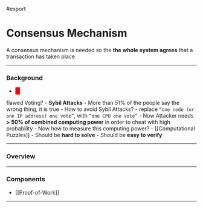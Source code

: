 #export 
# Consensus Mechanism
A consensus mechanism is needed so the **the whole system agrees** that a transaction has taken place

___
### Background
- <span style="color: white; background-color: red ; padding-left: 5px; padding-right: 5px; border: 1px solid red;">
flawed 
</span> Voting?
	- **Sybil Attacks** - More than 51% of the people say the wrong thing, it is true
	- How to avoid Sybil Attacks?
		- replace `“one node (or one IP address) one vote”`, with `“one CPU one vote”`
		- Now Attacker needs **> 50% of combined computing power** in order to cheat with high probability
	- Now how to measure this computing power? - [[Computational Puzzles]]
		- Should be **hard to solve**
		- Should be **easy to verify**

___
### Overview


___
### Components
- [[Proof-of-Work]]

___
